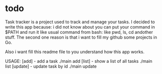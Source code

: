 # todo
Task tracker is a project used to track and manage your tasks. 
I decided to write this app because: i did not know about you can put your command in $PATH and run it like usual command from bash: like pwd, ls, cd andother stuff. The second one reason is that i want to fill my github some projects in Go. 

Also i want fill this readme file to you understand how this app works.

USAGE:
[add] - add a task ./main add <description>
[list] - show a list of all tasks ./main list
[update] - update task by id ./main update <id> <new description>

